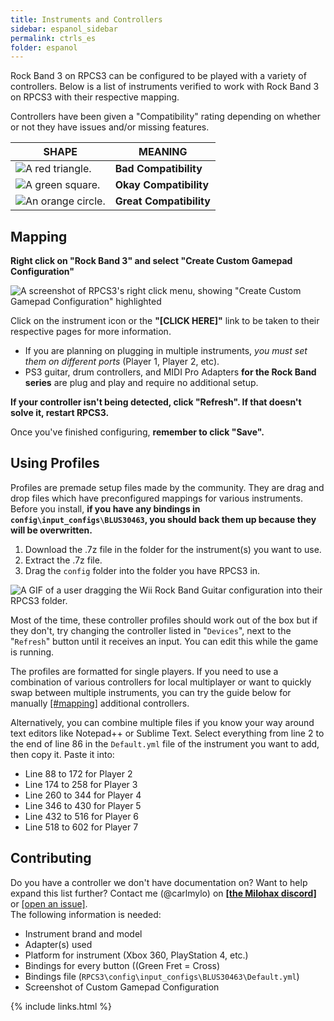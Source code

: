 ```yaml
---
title: Instruments and Controllers
sidebar: espanol_sidebar
permalink: ctrls_es
folder: espanol
---
```


Rock Band 3 on RPCS3 can be configured to be played with a variety of controllers. Below is a list of instruments verified to work with Rock Band 3 on RPCS3 with their respective mapping.

Controllers have been given a "Compatibility" rating depending on whether or not they have issues and/or missing features.

| SHAPE | MEANING |
|---|---|
| ![A red triangle.](https://raw.githubusercontent.com/hmxmilohax/rb3-pc//main/assets/images/instruments/compat/bad.png "Red Triangle") | **Bad Compatibility** |
| ![A green square.](https://raw.githubusercontent.com/hmxmilohax/rb3-pc//main/assets/images/instruments/compat/okay.png "Green Square") | **Okay Compatibility** |
| ![An orange circle.](https://raw.githubusercontent.com/hmxmilohax/rb3-pc//main/assets/images/instruments/compat/great.png "Orange Circle") | **Great Compatibility** |

## Mapping

**Right click on "Rock Band 3" and select "Create Custom Gamepad Configuration"**

![A screenshot of RPCS3's right click menu, showing "Create Custom Gamepad Configuration" highlighted](https://carlmylo.github.io/docu-rpcs3/images/conf/rpcs3pad.png "Create Custom Gamepad Configuration")

Click on the instrument icon or the **"[CLICK HERE]"** link to be taken to their respective pages for more information.

* If you are planning on plugging in multiple instruments, _you must set them on different ports_ (Player 1, Player 2, etc).
* PS3 guitar, drum controllers, and MIDI Pro Adapters **for the Rock Band series** are plug and play and require no additional setup.

**If your controller isn't being detected, click "Refresh". If that doesn't solve it, restart RPCS3.**

Once you've finished configuring, **remember to click "Save".**


## Using Profiles

Profiles are premade setup files made by the community. They are drag and drop files which have preconfigured mappings for various instruments.
Before you install, **if you have any bindings in `config\input_configs\BLUS30463`, you should back them up because they will be overwritten.**

1. Download the .7z file in the folder for the instrument(s) you want to use.
2. Extract the .7z file.
3. Drag the `config` folder into the folder you have RPCS3 in.

![A GIF of a user dragging the Wii Rock Band Guitar configuration into their RPCS3 folder.](https://raw.githubusercontent.com/hmxmilohax/rb3-pc//main/assets/images/xtra/instrepoinstall.gif "Installing a configuration from the Instrument Repo")

Most of the time, these controller profiles should work out of the box but if they don't, try changing the controller listed in "`Devices`", next to the "`Refresh`" button until it receives an input. You can edit this while the game is running.

The profiles are formatted for single players. If you need to use a combination of various controllers for local multiplayer or want to quickly swap between multiple instruments, you can try the guide below for manually [[#mapping]](#mapping) additional controllers.

Alternatively, you can combine multiple files if you know your way around text editors like Notepad++ or Sublime Text.
Select everything from line 2 to the end of line 86 in the `Default.yml` file of the instrument you want to add, then copy it. 
Paste it into:
* Line 88 to 172 for Player 2
* Line 174 to 258 for Player 3
* Line 260 to 344 for Player 4
* Line 346 to 430 for Player 5
* Line 432 to 516 for Player 6
* Line 518 to 602 for Player 7

## Contributing

Do you have a controller we don't have documentation on? Want to help expand this list further? Contact me (@carlmylo) on [**[the Milohax discord]**](https://discord.gg/milohax) or [[open an issue]](https://github.com/hmxmilohax/rb3-pc/issues/new).  
The following information is needed:
* Instrument brand and model
* Adapter(s) used
* Platform for instrument (Xbox 360, PlayStation 4, etc.)
* Bindings for every button ((Green Fret = Cross)
* Bindings file (`RPCS3\config\input_configs\BLUS30463\Default.yml`)
* Screenshot of Custom Gamepad Configuration

{% include links.html %}
